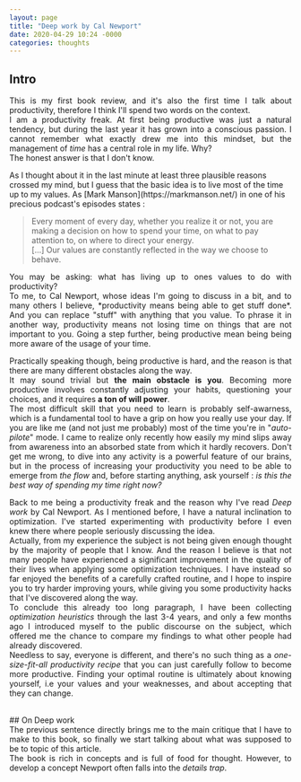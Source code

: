 ```yaml
---
layout: page
title: "Deep work by Cal Newport"
date: 2020-04-29 10:24 -0000
categories: thoughts
---
```

## Intro
<div style="text-align: justify"> 

This is my first book review, and it's also the first time I talk about productivity, therefore I think I'll spend two words on the context. <br>
I am a productivity freak. At first being productive was just a natural tendency, but during the last year it has grown into a conscious passion. I cannot remember what exactly drew me into this mindset, but the management of <i>time</i> has a central role in my life. 
Why? <br>
The honest answer is that I don't know.
</div>
As I thought about it in the last minute at least three plausible reasons crossed my mind, but I guess that the basic idea is to live most of the time up to my values. As [Mark Manson](https://markmanson.net/) in one of his precious podcast's episodes states : 

> Every moment of every day, whether you realize it or not, you are making a decision on how to spend your time, on what to pay attention to, on where to direct your energy. <br>[...]
Our values are constantly reflected in the way we choose to behave.

<div style="text-align: justify"> 
You may be asking: what has living up to ones values to do with productivity? <br>
To me, to Cal Newport, whose ideas I'm going to discuss in a bit, and to many others I believe, *productivity means being able to get stuff done*. And you can replace "stuff" with anything that you value. To phrase it in another way, productivity means not losing time on things that are not important to you. Going a step further, being productive mean being being more aware of the usage of your time.

Practically speaking though, being productive is hard, and the reason is that there are many different obstacles along the way.<br>
It may sound trivial but <b>the main obstacle is you</b>. Becoming more productive involves constantly adjusting your habits, questioning your choices, and it requires <b>a ton of will power</b>. <br>The most difficult skill that you need to learn is probably self-awarness, which is a fundamental tool to have a grip on how you really use your day. If you are like me (and not just me probably) most of the time you're in "<i>auto-pilote</i>" mode. I came to realize only recently how easily my mind slips away from awareness into an absorbed state from which it hardly recovers. Don't get me wrong, to dive into any activity is a powerful feature of our brains, but in the process of increasing your productivity you need to be able to emerge from <i>the flow</i> and, before starting anything, ask yourself : <i>is this the best way of spending my time right now?</i>

Back to me being a productivity freak and the reason why I've read <i>Deep work</i> by Cal Newport. As I mentioned before, I have a natural inclination to optimization. I've started experimenting with productivity before I even knew there where people seriously discussing the idea. <br>Actually, from my experience the subject is not being given enough thought by the majority of people that I know. And the reason I believe is that not many people have experienced a significant improvement in the quality of their lives when applying some optimization techniques. I have instead so far enjoyed the benefits of a carefully crafted routine, and I hope to inspire you to try harder improving yours, while giving you some productivity hacks that I've discovered along the way. <br> To conclude this already too long paragraph, I have been collecting <i>optimization heuristics</i> through the last 3-4 years, and only a few months ago I introduced myself to the public discourse on the subject, which offered me the chance to compare my findings to what other people had already discovered. <br>
Needless to say, everyone is different, and there's no such thing as a <i>one-size-fit-all productivity recipe</i> that you can just carefully follow to become more productive. Finding your optimal routine is ultimately about knowing yourself, i.e your values and your weaknesses, and about accepting that they can change. 

</div>

<br>
## On Deep work

<div style="text-align: justify"> 
The previous sentence directly brings me to the main critique that I have to make to this book, so finally we start talking about what was supposed to be to topic of this article. <br>
The book is rich in concepts and is full of food for thought. However, to develop a concept Newport often falls into the <i>details trap</i>.
</div>


